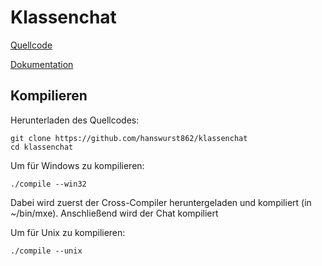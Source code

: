 # Klassenchat

[Quellcode](https://github.com/hanswurst862/klassenchat)

[Dokumentation](http://hanswurst862.github.io/klassenchat)

## Kompilieren
Herunterladen des Quellcodes:

    git clone https://github.com/hanswurst862/klassenchat
    cd klassenchat

Um für Windows zu kompilieren:

    ./compile --win32

Dabei wird zuerst der Cross-Compiler heruntergeladen und kompiliert (in ~/bin/mxe). Anschließend wird der Chat kompiliert

Um für Unix zu kompilieren:

    ./compile --unix
